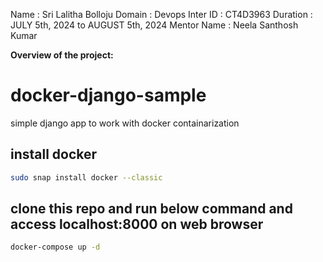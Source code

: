 Name : Sri Lalitha Bolloju
Domain : Devops
Inter ID : CT4D3963
Duration : JULY 5th, 2024 to AUGUST 5th, 2024
Mentor Name :  Neela Santhosh Kumar  

**Overview of the project:**
# docker-django-sample
simple django app to work with docker containarization

## install docker
```sh
sudo snap install docker --classic
```

## clone this repo and run below command and access localhost:8000 on web browser

```sh
docker-compose up -d
```

